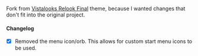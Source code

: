 Fork from [Vistalooks Relook Final](https://github.com/sdanielch/vistalook-relook-final) theme, because I wanted changes that don't fit into the original project.

#### Changelog

- [x] Removed the menu icon/orb. This allows for custom start menu icons to be used.
